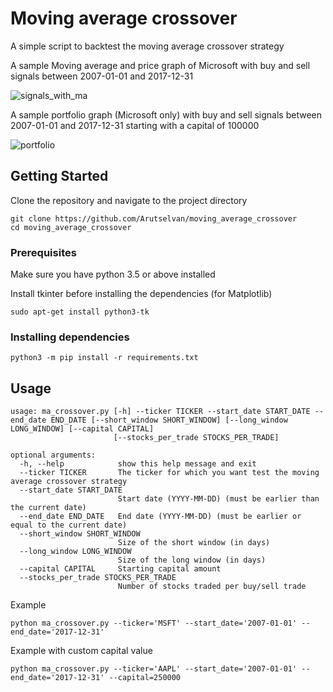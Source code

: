 # Moving average crossover
A simple script to backtest the moving average crossover strategy

A sample Moving average and price graph of Microsoft with buy and sell signals between 2007-01-01 and 2017-12-31

![signals_with_ma](https://user-images.githubusercontent.com/18646185/87329901-5eb47c00-c555-11ea-97cd-123fb50ad8d6.png)

A sample portfolio graph (Microsoft only) with buy and sell signals between 2007-01-01 and 2017-12-31 starting with a capital of 100000

![portfolio](https://user-images.githubusercontent.com/18646185/87329897-5d834f00-c555-11ea-83dc-196f56fc5fc3.png)

## Getting Started

Clone the repository and navigate to the project directory

```
git clone https://github.com/Arutselvan/moving_average_crossover
cd moving_average_crossover
```

### Prerequisites

Make sure you have python 3.5 or above installed

Install tkinter before installing the dependencies (for Matplotlib)
```
sudo apt-get install python3-tk
```

### Installing dependencies

```
python3 -m pip install -r requirements.txt
```

## Usage
```
usage: ma_crossover.py [-h] --ticker TICKER --start_date START_DATE --end_date END_DATE [--short_window SHORT_WINDOW] [--long_window LONG_WINDOW] [--capital CAPITAL]
                       [--stocks_per_trade STOCKS_PER_TRADE]

optional arguments:
  -h, --help            show this help message and exit
  --ticker TICKER       The ticker for which you want test the moving average crossover strategy
  --start_date START_DATE
                        Start date (YYYY-MM-DD) (must be earlier than the current date)
  --end_date END_DATE   End date (YYYY-MM-DD) (must be earlier or equal to the current date)
  --short_window SHORT_WINDOW
                        Size of the short window (in days)
  --long_window LONG_WINDOW
                        Size of the long window (in days)
  --capital CAPITAL     Starting capital amount
  --stocks_per_trade STOCKS_PER_TRADE
                        Number of stocks traded per buy/sell trade
```

Example
```
python ma_crossover.py --ticker='MSFT' --start_date='2007-01-01' --end_date='2017-12-31'
```

Example with custom capital value
```
python ma_crossover.py --ticker='AAPL' --start_date='2007-01-01' --end_date='2017-12-31' --capital=250000
```
